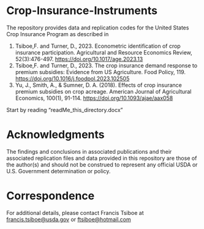 # Crop-Insurance-Instruments
The repository provides data and replication codes for the United States Crop Insurance Program as described in 
1. Tsiboe,F. and Turner, D., 2023. Econometric identification of crop insurance participation. Agricultural and Resource Economics Review, 52(3):476-497. https://doi.org/10.1017/age.2023.13
2. Tsiboe,F. and Turner, D., 2023. The crop insurance demand response to premium subsidies: Evidence from US Agriculture. Food Policy, 119. https://doi.org/10.1016/j.foodpol.2023.102505
3. Yu, J., Smith, A., & Sumner, D. A. (2018). Effects of crop insurance premium subsidies on crop acreage. American Journal of Agricultural Economics, 100(1), 91-114. https://doi.org/10.1093/ajae/aax058

Start by reading “readMe_this_directory.docx”

# Acknowledgments
The findings and conclusions in associated publications and their associated replication files and data provided in this repository are those of the author(s) and should not be construed to represent any official USDA or U.S. Government determination or policy. 

# Correspondence
For additional details, please contact Francis Tsiboe at francis.tsiboe@usda.gov or ftsiboe@hotmail.com

